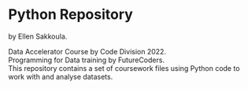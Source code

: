 # Python Repository 
by Ellen Sakkoula.

Data Accelerator Course by Code Division 2022.<br> 
Programming for Data training by FutureCoders.<br>
This repository contains a set of coursework files using Python code to work with and analyse datasets.
